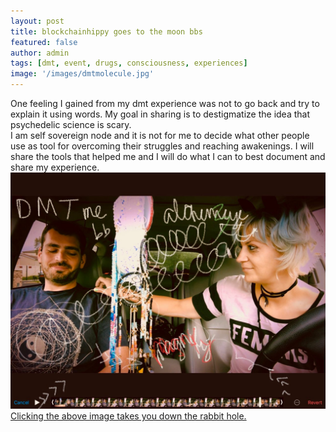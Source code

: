 ```yaml
---
layout: post
title: blockchainhippy goes to the moon bbs
featured: false
author: admin
tags: [dmt, event, drugs, consciousness, experiences]
image: '/images/dmtmolecule.jpg'
---
```


One feeling I gained from my dmt experience was not to go back and try to explain it using words. My goal in sharing is to destigmatize the idea that psychedelic science is scary. 
<br>
I am self sovereign node and it is not for me to decide what other people use as tool for overcoming their struggles and reaching awakenings. I will share the tools that helped me and I will do what I can to best document and share my experience.
<br>
<a href="https://d.tube/v/blockchainhippy/0l50kya7">
  <img src="/images/dmtpostthumb.jpg" alt="DMT">
  <br>
  Clicking the above image takes you down the rabbit hole.

